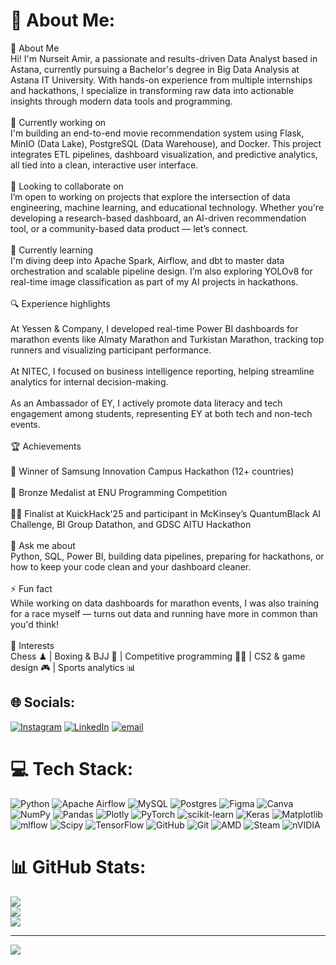 # 💫 About Me:
👋 About Me<br>Hi! I'm Nurseit Amir, a passionate and results-driven Data Analyst based in Astana, currently pursuing a Bachelor's degree in Big Data Analysis at Astana IT University. With hands-on experience from multiple internships and hackathons, I specialize in transforming raw data into actionable insights through modern data tools and programming.<br><br>🚀 Currently working on<br>I'm building an end-to-end movie recommendation system using Flask, MinIO (Data Lake), PostgreSQL (Data Warehouse), and Docker. This project integrates ETL pipelines, dashboard visualization, and predictive analytics, all tied into a clean, interactive user interface.<br><br>🤝 Looking to collaborate on<br>I’m open to working on projects that explore the intersection of data engineering, machine learning, and educational technology. Whether you're developing a research-based dashboard, an AI-driven recommendation tool, or a community-based data product — let’s connect.<br><br>🧠 Currently learning<br>I'm diving deep into Apache Spark, Airflow, and dbt to master data orchestration and scalable pipeline design. I’m also exploring YOLOv8 for real-time image classification as part of my AI projects in hackathons.<br><br>🔍 Experience highlights<br><br>At Yessen & Company, I developed real-time Power BI dashboards for marathon events like Almaty Marathon and Turkistan Marathon, tracking top runners and visualizing participant performance.<br><br>At NITEC, I focused on business intelligence reporting, helping streamline analytics for internal decision-making.<br><br>As an Ambassador of EY, I actively promote data literacy and tech engagement among students, representing EY at both tech and non-tech events.<br><br>🏆 Achievements<br><br>🥇 Winner of Samsung Innovation Campus Hackathon (12+ countries)<br><br>🥉 Bronze Medalist at ENU Programming Competition<br><br>👨‍💻 Finalist at KuickHack'25 and participant in McKinsey’s QuantumBlack AI Challenge, BI Group Datathon, and GDSC AITU Hackathon<br><br>💬 Ask me about<br>Python, SQL, Power BI, building data pipelines, preparing for hackathons, or how to keep your code clean and your dashboard cleaner.<br><br>⚡ Fun fact<br>While working on data dashboards for marathon events, I was also training for a race myself — turns out data and running have more in common than you'd think!<br><br>🎯 Interests<br>Chess ♟ | Boxing & BJJ 🥋 | Competitive programming 👨‍💻 | CS2 & game design 🎮 | Sports analytics 📊


## 🌐 Socials:
[![Instagram](https://img.shields.io/badge/Instagram-%23E4405F.svg?logo=Instagram&logoColor=white)](https://instagram.com/nan_xleb) [![LinkedIn](https://img.shields.io/badge/LinkedIn-%230077B5.svg?logo=linkedin&logoColor=white)](https://www.linkedin.com/in/amir-nurseit/) [![email](https://img.shields.io/badge/Email-D14836?logo=gmail&logoColor=white)](mailto:a2n19a2n@gmail.com) 

# 💻 Tech Stack:
![Python](https://img.shields.io/badge/python-3670A0?style=for-the-badge&logo=python&logoColor=ffdd54) ![Apache Airflow](https://img.shields.io/badge/Apache%20Airflow-017CEE?style=for-the-badge&logo=Apache%20Airflow&logoColor=white) ![MySQL](https://img.shields.io/badge/mysql-4479A1.svg?style=for-the-badge&logo=mysql&logoColor=white) ![Postgres](https://img.shields.io/badge/postgres-%23316192.svg?style=for-the-badge&logo=postgresql&logoColor=white) ![Figma](https://img.shields.io/badge/figma-%23F24E1E.svg?style=for-the-badge&logo=figma&logoColor=white) ![Canva](https://img.shields.io/badge/Canva-%2300C4CC.svg?style=for-the-badge&logo=Canva&logoColor=white) ![NumPy](https://img.shields.io/badge/numpy-%23013243.svg?style=for-the-badge&logo=numpy&logoColor=white) ![Pandas](https://img.shields.io/badge/pandas-%23150458.svg?style=for-the-badge&logo=pandas&logoColor=white) ![Plotly](https://img.shields.io/badge/Plotly-%233F4F75.svg?style=for-the-badge&logo=plotly&logoColor=white) ![PyTorch](https://img.shields.io/badge/PyTorch-%23EE4C2C.svg?style=for-the-badge&logo=PyTorch&logoColor=white) ![scikit-learn](https://img.shields.io/badge/scikit--learn-%23F7931E.svg?style=for-the-badge&logo=scikit-learn&logoColor=white) ![Keras](https://img.shields.io/badge/Keras-%23D00000.svg?style=for-the-badge&logo=Keras&logoColor=white) ![Matplotlib](https://img.shields.io/badge/Matplotlib-%23ffffff.svg?style=for-the-badge&logo=Matplotlib&logoColor=black) ![mlflow](https://img.shields.io/badge/mlflow-%23d9ead3.svg?style=for-the-badge&logo=numpy&logoColor=blue) ![Scipy](https://img.shields.io/badge/SciPy-%230C55A5.svg?style=for-the-badge&logo=scipy&logoColor=%white) ![TensorFlow](https://img.shields.io/badge/TensorFlow-%23FF6F00.svg?style=for-the-badge&logo=TensorFlow&logoColor=white) ![GitHub](https://img.shields.io/badge/github-%23121011.svg?style=for-the-badge&logo=github&logoColor=white) ![Git](https://img.shields.io/badge/git-%23F05033.svg?style=for-the-badge&logo=git&logoColor=white) ![AMD](https://img.shields.io/badge/AMD-%23000000.svg?style=for-the-badge&logo=amd&logoColor=white) ![Steam](https://img.shields.io/badge/steam-%23000000.svg?style=for-the-badge&logo=steam&logoColor=white) ![nVIDIA](https://img.shields.io/badge/nVIDIA-%2376B900.svg?style=for-the-badge&logo=nVIDIA&logoColor=white)
# 📊 GitHub Stats:
![](https://github-readme-stats.vercel.app/api?username=A2N19&theme=dark&hide_border=false&include_all_commits=false&count_private=false)<br/>
![](https://nirzak-streak-stats.vercel.app/?user=A2N19&theme=dark&hide_border=false)<br/>
![](https://github-readme-stats.vercel.app/api/top-langs/?username=A2N19&theme=dark&hide_border=false&include_all_commits=false&count_private=false&layout=compact)

---
[![](https://visitcount.itsvg.in/api?id=A2N19&icon=0&color=0)](https://visitcount.itsvg.in)

<!-- Proudly created with GPRM ( https://gprm.itsvg.in ) -->
